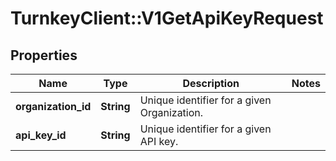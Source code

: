# TurnkeyClient::V1GetApiKeyRequest

## Properties
Name | Type | Description | Notes
------------ | ------------- | ------------- | -------------
**organization_id** | **String** | Unique identifier for a given Organization. | 
**api_key_id** | **String** | Unique identifier for a given API key. | 


